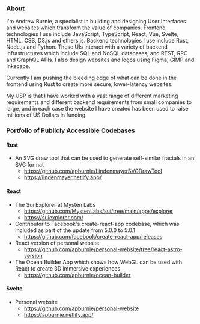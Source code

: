 ### About

I'm Andrew Burnie, a specialist in building and designing User Interfaces and websites which transform the value of companies. Frontend technologies I use include JavaScript, TypeScript, React, Vue, Svelte, HTML, CSS, D3.js and ethers.js. Backend technologies I use include Rust, Node.js and Python. These UIs interact with a variety of backend infrastructures which include SQL and NoSQL databases, and REST, RPC and GraphQL APIs. I also design websites and logos using Figma, GIMP and Inkscape. 

Currently I am pushing the bleeding edge of what can be done in the frontend using Rust to create more secure, lower-latency websites.

My USP is that I have worked with a vast range of different marketing requirements and different backend requirements from small companies to large, and in each case the website I have created has been used to raise millions of US Dollars in funding.

### Portfolio of Publicly Accessible Codebases

#### Rust

* An SVG draw tool that can be used to generate self-similar fractals in an SVG format
    - https://github.com/apburnie/LindenmayerSVGDrawTool
    - https://lindenmayer.netlify.app/

#### React

* The Sui Explorer at Mysten Labs
    - https://github.com/MystenLabs/sui/tree/main/apps/explorer
    - https://suiexplorer.com/
* Contributor to Facebook's create-react-app codebase, which was included as part of the update from 5.0.0 to 5.0.1
    - https://github.com/facebook/create-react-app/releases
* React version of personal website
     - https://github.com/apburnie/personal-website/tree/react-astro-version
* The Ocean Builder App which shows how WebGL can be used with React to create 3D immersive experiences
     - https://github.com/apburnie/ocean-builder
 
#### Svelte

* Personal website
    - https://github.com/apburnie/personal-website
    - https://apburnie.netlify.app/
